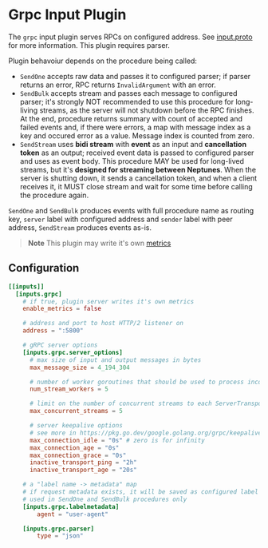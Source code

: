 # Grpc Input Plugin

The `grpc` input plugin serves RPCs on configured address. See [input.proto](../../common/grpc/input.proto) for more information. This plugin requires parser.

Plugin behavoiur depends on the procedure being called:
 - `SendOne` accepts raw data and passes it to configured parser; if parser returns an error, RPC returns `InvalidArgument` with an error.
 - `SendBulk` accepts stream and passes each message to configured parser; it's strongly NOT recommended to use this procedure for long-living streams, as the server will not shutdown before the RPC finishes. At the end, procedure returns summary with count of accepted and failed events and, if there were errors, a map with message index as a key and occured error as a value. Message index is counted from zero.
 - `SendStream` uses **bidi stream** with **event** as an input and **cancellation token** as an output; received event data is passed to configured parser and uses as event body. This procedure MAY be used for long-lived streams, but it's **designed for streaming between Neptunes**. When the server is shutting down, it sends a cancellation token, and when a client receives it, it MUST close stream and wait for some time before calling the procedure again.

`SendOne` and `SendBulk` produces events with full procedure name as routing key, `server` label with configured address and `sender` label with peer address, `SendStream` produces events as-is.

> **Note**
> This plugin may write it's own [metrics](../../../docs/METRICS.md#summary-plugin_grpc_server_calls_seconds)

## Configuration
```toml
[[inputs]]
  [inputs.grpc]
    # if true, plugin server writes it's own metrics
    enable_metrics = false

    # address and port to host HTTP/2 listener on
    address = ":5800"

    # gRPC server options
    [inputs.grpc.server_options]
      # max size of input and output messages in bytes
      max_message_size = 4_194_304

      # number of worker goroutines that should be used to process incoming streams
      num_stream_workers = 5

      # limit on the number of concurrent streams to each ServerTransport
      max_concurrent_streams = 5

      # server keepalive options
      # see more in https://pkg.go.dev/google.golang.org/grpc/keepalive#ServerParameters
      max_connection_idle = "0s" # zero is for infinity
      max_connection_age = "0s"
      max_connection_grace = "0s"
      inactive_transport_ping = "2h"
      inactive_transport_age = "20s"

    # a "label name -> metadata" map
    # if request metadata exists, it will be saved as configured label
    # used in SendOne and SendBulk procedures only
    [inputs.grpc.labelmetadata]
        agent = "user-agent"

    [inputs.grpc.parser]
        type = "json"
```
